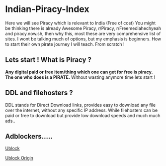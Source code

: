 # Indian-Piracy-Index
Here we will see Piracy which is relevant to India (Free of cost)
You might be thinking there is already Awesome Piracy, r/Piracy, r/Freemediahechyeah and piracy.now.sh, then why this, most these are very comprehensive list of sites. I wont be talking much of options, but my emphasis is beginners. How to start their own pirate journey I will teach. From scratch !

## Lets start ! What is Piracy ?
**Any digital paid or free item/thing which one can get for free is piracy. The one who does is a PIRATE.** Without wasting anymore time lets start !

## DDL and filehosters ?
DDL stands for Direct Download links, provides easy to download any file over the internet, without any specific IP address. While filehosters can be paid or free to download but provide low download speeds and much much ads..

## Adblockers.....

[Ublock](https://chrome.google.com/webstore/detail/ublock-free-ad-blocker/epcnnfbjfcgphgdmggkamkmgojdagdnn?hl=en)

[Ublock Origin](https://chrome.google.com/webstore/detail/ublock-origin/cjpalhdlnbpafiamejdnhcphjbkeiagm?hl=en)
